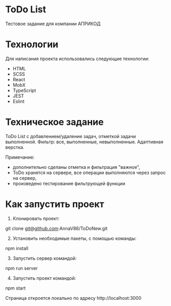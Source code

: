# ToDo List

Тестовое задание для компании АПРИКОД

# Технологии

Для написания проекта использовались следующие технологии:

-   HTML
-   SCSS
-   React
-   MobX
-   TypeScript
-   JEST
-   Eslint

# Техническое задание

ToDo List с добавлением/удаление задач, отметкой задачи выполненной.
Фильтр: все, выполненные, невыполненные.
Адаптивная верстка.

Примечание:

-   дополнительно сделаны отметка и фильтрация "важное",
-   ToDo хранятся на сервере, все операции выполняются через запрос на сервер,
-   произведено тестирование фильтрующей функции

# Как запустить проект

1. Клонировать проект:

git clone git@github.com:AnnaV86/ToDoNew.git

2.  Установить необходимые пакеты, с помощью команды:

npm install

3. Запустить сервер командой:

npm run server

4.  Запустить проект командой:

npm start

Страница откроется локально по адресу http://localhost:3000
